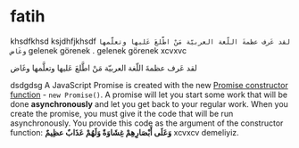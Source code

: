 # fatih

khsdfkhsd ksjdhfjkhsdf  `لقد عَرف عظمةَ اللّغة العربيّة مَنْ اطَّلعَ عَليها وتعلَّمها وغَاض` gelenek görenek . gelenek görenek  xcvxvc

لقد عَرف عظمةَ اللّغة العربيّة مَنْ اطَّلعَ عَليها وتعلَّمها وغَاض

dsdgdsg A JavaScript Promise is created with the new [Promise constructor function](https://developer.mozilla.org/en-US/docs/Web/JavaScript/Reference/Global_Objects/Promise) - `new Promise()`. A promise will let you start some work that will be done **asynchronously** and let you get back to your regular work. When you create the promise, you must give it the code that will be run asynchronously. You provide this code as the argument of the constructor function: **وَعَلَى أَبْصَارِهِمْ غِشَاوَةٌ وَلَهُمْ عَذَابٌ عظِيمٌ** xcvxcv demeliyiz.




